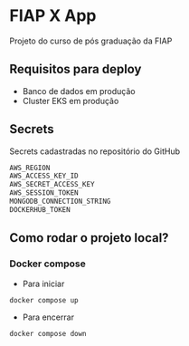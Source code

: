 # FIAP X App
Projeto do curso de pós graduação da FIAP

## Requisitos para deploy
- Banco de dados em produção
- Cluster EKS em produção

## Secrets
Secrets cadastradas no repositório do GitHub

```bash
AWS_REGION
AWS_ACCESS_KEY_ID
AWS_SECRET_ACCESS_KEY
AWS_SESSION_TOKEN
MONGODB_CONNECTION_STRING
DOCKERHUB_TOKEN
```

## Como rodar o projeto local?
### Docker compose
- Para iniciar
```bash
docker compose up
```
- Para encerrar
```bash
docker compose down
```
